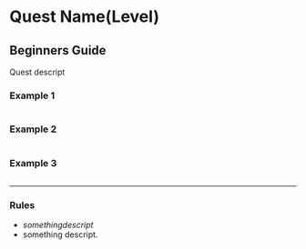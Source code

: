 # Quest Name(Level)

## Beginners Guide

Quest descript

### Example 1

```go=
```

### Example 2

```go=
```

### Example 3

```go=
```

---

### Rules

* $something descript$
* something descript.
